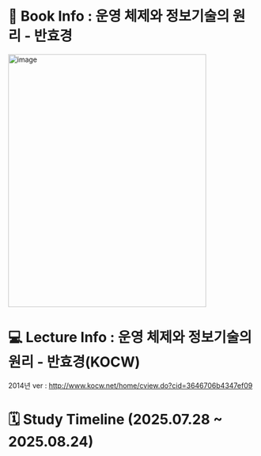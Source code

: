 # 📖 Book Info : 운영 체제와 정보기술의 원리 - 반효경
<img width="400" height="511" alt="image" src="https://github.com/user-attachments/assets/44961670-bbae-47fc-82c2-df8873f8c321" />

# 💻 Lecture Info : 운영 체제와 정보기술의 원리 - 반효경(KOCW)

2014년 ver : 
http://www.kocw.net/home/cview.do?cid=3646706b4347ef09

# 🗓️ Study Timeline (2025.07.28 ~ 2025.08.24)
